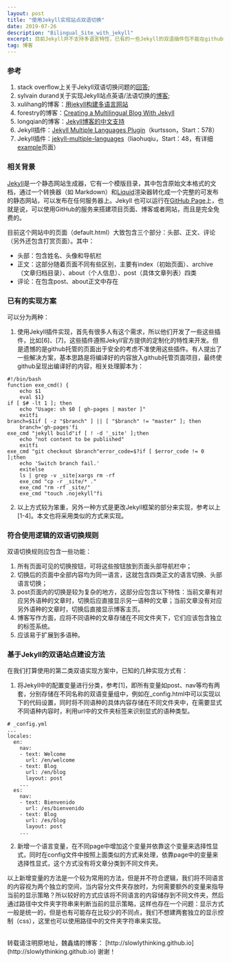 ```yaml
---
layout: post
title: "使用Jekyll实现站点双语切换"
date: 2019-07-26
description: "Bilingual_Site_with_jekyll"
excerpt: 目前Jekyll并不支持多语言特性，已有的一些Jekyll的双语插件包不能在github托管的网站上实现（安全考虑），尝试更改小部分Jekyll框架来实现符合使用逻辑的双语切换规则。
tag: 博客
---
```


<script type="text/x-mathjax-config">
  MathJax.Hub.Config({
    tex2jax: {
      inlineMath: [ ['$','$'], ["\\(","\\)"] ],
      processEscapes: true
    }
  });
</script>
<script src="https://cdn.mathjax.org/mathjax/latest/MathJax.js?config=TeX-AMS-MML_HTMLorMML" type="text/javascript"></script>

### 参考

1. stack overflow上关于Jekyll双语切换问题的[回答](https://stackoverflow.com/questions/6392677/include-different-file-in-jekyll-depending-on-the-locale);
2. sylvain durand关于实现Jekyll站点英语/法语切换的[博客](https://www.sylvaindurand.org/making-jekyll-multilingual/);
3. xulihang的博客：[用jekyll构建多语言网站](https://blog.xulihang.me/jekyll-multilingual/)
4. forestry的博客：[Creating a Multilingual Blog With Jekyll](https://forestry.io/blog/creating-a-multilingual-blog-with-jekyll/)
5. longqian的博客：[Jekyll博客的中文支持](http://longqian.me/2017/02/12/jekyll-support-chinese/)
6. Jekyll插件：[Jekyll Multiple Languages Plugin](https://github.com/kurtsson/jekyll-multiple-languages-plugin)（kurtsson，Start：578）
7. Jekyll插件：[jekyll-multiple-languages](https://github.com/liaohuqiu/jekyll-multiple-languages)（liaohuqiu，Start：48，有详细[example](http://jekyll-langs.liaohuqiu.net/)页面）

### 相关背景

[Jekyll](https://jekyllrb.com/)是一个静态网站生成器，它有一个模版目录，其中包含原始文本格式的文档，通过一个转换器（如 Markdown）和[Liquid](https://github.com/Shopify/liquid/wiki)渲染器转化成一个完整的可发布的静态网站，可以发布在任何服务器上。Jekyll 也可以运行在[GitHub Page](http://pages.github.com/)上，也就是说，可以使用GitHub的服务来搭建项目页面、博客或者网站，而且是完全免费的。

目前这个网站中的页面（default.html）大致包含三个部分：头部、正文、评论（另外还包含打赏页面）。其中：

* 头部：包含姓名、头像和导航栏
* 正文：这部分随着页面不同有些区别，主要有index（初始页面）、archive（文章归档目录）、about（个人信息）、post（具体文章列表）四类
* 评论：在包含post、about正文中存在

### 已有的实现方案

可以分为两种：

1. 使用Jekyll插件实现，首先有很多人有这个需求，所以他们开发了一些这些插件，比如[6]、[7]，这些插件遵照Jekyll官方提供的定制化的特性来开发。但是遗憾的是github托管的页面出于安全的考虑不准使用这些插件。有人提出了一些解决方案，基本思路是将编译好的内容放入github托管页面项目，最终使github呈现出编译好的内容，相关处理脚本为：

```
#!/bin/bash
function exe_cmd() {
    echo $1
    eval $1}
if [ $# -lt 1 ]; then
    echo "Usage: sh $0 [ gh-pages | master ]"
    exitfi
branch=$1if [ -z "$branch" ] || [ "$branch" != "master" ]; then
    branch='gh-pages'fi
exe_cmd "jekyll build"if [ ! -d '_site' ];then
    echo "not content to be published"
    exitfi
exe_cmd "git checkout $branch"error_code=$?if [ $error_code != 0 ];then
    echo 'Switch branch fail.'
    exitelse
    ls | grep -v _site|xargs rm -rf
    exe_cmd "cp -r _site/* ."
    exe_cmd "rm -rf _site/"
    exe_cmd "touch .nojekyll"fi
```

2. 以上方式较为笨重，另外一种方式是更改Jekyll框架的部分来实现，参考以上[1-4]。本文也将采用类似的方式来实现。

### 符合使用逻辑的双语切换规则

双语切换规则应包含一些功能：

1. 所有页面可见的切换按钮，可将这些按钮放到页面头部导航栏中；
2. 切换后的页面中全部内容均为同一语言，这就包含四类正文的语言切换、头部语言切换；
3. post页面内的切换是较为复杂的地方，这部分应包含以下特性：当前文章有对应另外语种的文章时，切换后应直接显示另一语种的文章；当前文章没有对应另外语种的文章时，切换后直接显示博客主页。
4. 博客写作方面，应将不同语种的文章存储在不同文件夹下，它们应该包含独立的标签系统。
5. 应该易于扩展到多语种。

### 基于Jekyll的双语站点建设方法

在我们打算使用的第二类双语实现方案中，已知的几种实现方式有：

1. 将Jekyll中的配置变量进行分类，参考[1]，即所有变量如post、nav等均有两套，分别存储在不同名称的双语变量组中，例如在_config.html中可以实现以下的代码设置，同时将不同语种的具体内容存储在不同文件夹中，在需要显式不同语种内容时，利用url中的文件夹标签来识别显式的语种类型。

```
# _config.yml
...
locales:
  en:
    nav:
    - text: Welcome
      url: /en/welcome
    - text: Blog
      url: /en/blog
      layout: post
    ...
  es:
    nav:
    - text: Bienvenido
      url: /es/bienvenido
    - text: Blog
      url: /es/blog
      layout: post
    ...
```

2. 新增一个语言变量，在不同page中增加这个变量并依靠这个变量来选择性显式，同时在config文件中按照上面类似的方式来处理，依靠page中的变量来选择性显式，这个方式没有将文章分类到不同文件夹。

以上新增变量的方法是一个较为常用的方法，但是并不符合逻辑，我们将不同语言的内容视为两个独立的空间，当内容分文件夹存放时，为何需要额外的变量来指导当前的显示策略？所以较好的方式应该将不同语言的内容储存到不同文件夹，然后通过路径中文件夹字符串来判断当前的显示策略，这样也存在一个问题：显示方式一般是统一的，但是也有可能存在比较少的不同点，我们不想建两套独立的显示控制（css），这里也可以使用路径中的文件夹字符串来实现。



<br>
转载请注明原地址，魏鑫燏的博客： [http://slowlythinking.github.io](http://slowlythinking.github.io) 谢谢！
